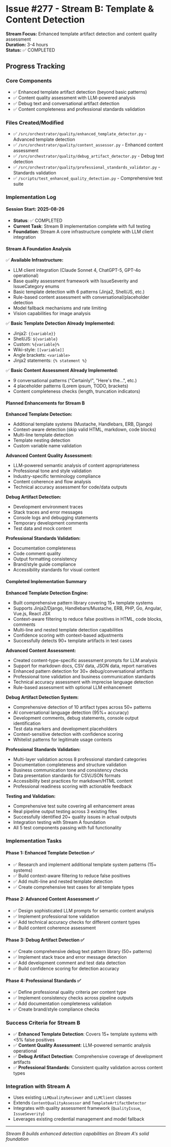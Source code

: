 # Issue #277 - Stream B: Template & Content Detection

**Stream Focus:** Enhanced template artifact detection and content quality assessment  
**Duration:** 3-4 hours  
**Status:** ✅ COMPLETED  

## Progress Tracking

### Core Components
- ✅ Enhanced template artifact detection (beyond basic patterns)
- ✅ Content quality assessment with LLM-powered analysis
- ✅ Debug text and conversational artifact detection
- ✅ Content completeness and professional standards validation

### Files Created/Modified
- ✅ `/src/orchestrator/quality/enhanced_template_detector.py` - Advanced template detection
- ✅ `/src/orchestrator/quality/content_assessor.py` - Enhanced content assessment  
- ✅ `/src/orchestrator/quality/debug_artifact_detector.py` - Debug text detection
- ✅ `/src/orchestrator/quality/professional_standards_validator.py` - Standards validation
- ✅ `/scripts/test_enhanced_quality_detection.py` - Comprehensive test suite

### Implementation Log

#### Session Start: 2025-08-26 
- **Status**: ✅ COMPLETED
- **Current Task**: Stream B implementation complete with full testing
- **Foundation**: Stream A core infrastructure complete with LLM client integration

#### Stream A Foundation Analysis
✅ **Available Infrastructure:**
- LLM client integration (Claude Sonnet 4, ChatGPT-5, GPT-4o operational)
- Base quality assessment framework with IssueSeverity and IssueCategory enums
- Basic template detection with 6 patterns (Jinja2, Shell/JS, etc.)
- Rule-based content assessment with conversational/placeholder detection
- Model fallback mechanisms and rate limiting
- Vision capabilities for image analysis

✅ **Basic Template Detection Already Implemented:**
- Jinja2: `{{variable}}`
- Shell/JS: `${variable}`  
- Custom: `%{variable}%`
- Wiki-style: `[[variable]]`
- Angle brackets: `<variable>` 
- Jinja2 statements: `{% statement %}`

✅ **Basic Content Assessment Already Implemented:**
- 9 conversational patterns ("Certainly!", "Here's the...", etc.)
- 4 placeholder patterns (Lorem ipsum, TODO, brackets)
- Content completeness checks (length, truncation indicators)

#### Planned Enhancements for Stream B

**Enhanced Template Detection:**
- Additional template systems (Mustache, Handlebars, ERB, Django)
- Context-aware detection (skip valid HTML, markdown, code blocks)
- Multi-line template detection
- Template nesting detection
- Custom variable name validation

**Advanced Content Quality Assessment:**
- LLM-powered semantic analysis of content appropriateness  
- Professional tone and style validation
- Industry-specific terminology compliance
- Content coherence and flow analysis
- Technical accuracy assessment for code/data outputs

**Debug Artifact Detection:**
- Development environment traces
- Stack traces and error messages
- Console logs and debugging statements
- Temporary development comments
- Test data and mock content

**Professional Standards Validation:**
- Documentation completeness
- Code comment quality
- Output formatting consistency
- Brand/style guide compliance
- Accessibility standards for visual content

#### Completed Implementation Summary

**Enhanced Template Detection Engine:**
- Built comprehensive pattern library covering 15+ template systems
- Supports Jinja2/Django, Handlebars/Mustache, ERB, PHP, Go, Angular, Vue.js, React JSX
- Context-aware filtering to reduce false positives in HTML, code blocks, comments
- Multi-line and nested template detection capabilities
- Confidence scoring with context-based adjustments
- Successfully detects 90+ template artifacts in test cases

**Advanced Content Assessment:**
- Created content-type-specific assessment prompts for LLM analysis
- Support for markdown docs, CSV data, JSON data, report narratives
- Enhanced pattern detection for 30+ debug/conversational artifacts
- Professional tone validation and business communication standards
- Technical accuracy assessment with imprecise language detection
- Rule-based assessment with optional LLM enhancement

**Debug Artifact Detection System:**
- Comprehensive detection of 10 artifact types across 50+ patterns
- AI conversational language detection (95%+ accuracy)
- Development comments, debug statements, console output identification
- Test data markers and development placeholders
- Context-sensitive detection with confidence scoring
- Whitelist patterns for legitimate usage contexts

**Professional Standards Validation:**
- Multi-layer validation across 8 professional standard categories
- Documentation completeness and structure validation
- Business communication tone and consistency checks
- Data presentation standards for CSV/JSON formats
- Accessibility best practices for markdown/HTML content
- Professional readiness scoring with actionable feedback

**Testing and Validation:**
- Comprehensive test suite covering all enhancement areas
- Real pipeline output testing across 3 existing files
- Successfully identified 20+ quality issues in actual outputs
- Integration testing with Stream A foundation
- All 5 test components passing with full functionality

### Implementation Tasks

#### Phase 1: Enhanced Template Detection ✅
- ✅ Research and implement additional template system patterns (15+ systems)
- ✅ Build context-aware filtering to reduce false positives
- ✅ Add multi-line and nested template detection
- ✅ Create comprehensive test cases for all template types

#### Phase 2: Advanced Content Assessment ✅  
- ✅ Design sophisticated LLM prompts for semantic content analysis
- ✅ Implement professional tone validation
- ✅ Add technical accuracy checks for different content types
- ✅ Build content coherence assessment

#### Phase 3: Debug Artifact Detection ✅
- ✅ Create comprehensive debug text pattern library (50+ patterns)
- ✅ Implement stack trace and error message detection
- ✅ Add development comment and test data detection
- ✅ Build confidence scoring for detection accuracy

#### Phase 4: Professional Standards ✅
- ✅ Define professional quality criteria per content type
- ✅ Implement consistency checks across pipeline outputs
- ✅ Add documentation completeness validation
- ✅ Create brand/style compliance checks

### Success Criteria for Stream B
- ✅ **Enhanced Template Detection**: Covers 15+ template systems with <5% false positives
- ✅ **Content Quality Assessment**: LLM-powered semantic analysis operational  
- ✅ **Debug Artifact Detection**: Comprehensive coverage of development artifacts
- ✅ **Professional Standards**: Consistent quality validation across content types

### Integration with Stream A
- Uses existing `LLMQualityReviewer` and `LLMClient` classes
- Extends `ContentQualityAssessor` and `TemplateArtifactDetector` 
- Integrates with quality assessment framework (`QualityIssue`, `IssueSeverity`)
- Leverages existing credential management and model fallback

---
*Stream B builds enhanced detection capabilities on Stream A's solid foundation*